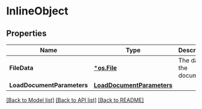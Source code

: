 # InlineObject

## Properties

Name | Type | Description | Notes
------------ | ------------- | ------------- | -------------
**FileData** | [***os.File**](*os.File.md) | The data of the document. | 
**LoadDocumentParameters** | [**LoadDocumentParameters**](LoadDocumentParameters.md) |  | [optional] 

[[Back to Model list]](../README.md#documentation-for-models) [[Back to API list]](../README.md#documentation-for-api-endpoints) [[Back to README]](../README.md)


